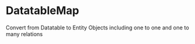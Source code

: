 # DatatableMap
Convert from Datatable to Entity Objects including one to one and one to many relations
